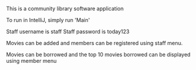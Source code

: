 This is a community library software application

To run in IntelliJ, simply run 'Main'

Staff username is staff
Staff password is today123

Movies can be added and members can be registered using staff menu.

Movies can be borrowed and the top 10 movies borrowed can be displayed using member menu